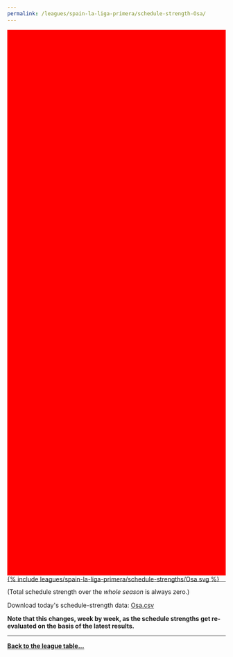 ```yaml
---
permalink: /leagues/spain-la-liga-primera/schedule-strength-Osa/
---
```


<style>
.svg-wrap {
    background-color:red;
    height:0;
    padding-top:250%; /* 350px/550px */
    position: relative;
}

svg {
    background-color: white;
    height: 100%;
    display:block;
    width: 100%;
    position: absolute;
    top:0;
    left:0;
}
</style>


<div class="svg-wrap">
{% include leagues/spain-la-liga-primera/schedule-strengths/Osa.svg %}
</div>

-----

(Total schedule strength over the *whole season* is always zero.)


Download today's schedule-strength data: [Osa.csv](/assets/leagues/spain-la-liga-primera/2020/schedule-strengths/Osa.csv)

**Note that this changes, week by week, as the schedule strengths get re-evaluated on the
basis of the latest results.**

-----

[**Back to the league table...**](/leagues/spain-la-liga-primera)


